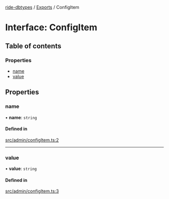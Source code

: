 [ride-dbtypes](../README.md) / [Exports](../modules.md) / ConfigItem

# Interface: ConfigItem

## Table of contents

### Properties

- [name](ConfigItem.md#name)
- [value](ConfigItem.md#value)

## Properties

### name

• **name**: `string`

#### Defined in

[src/admin/configItem.ts:2](https://github.com/gatitolabs/ride-dbtypes/blob/52eebc1/src/admin/configItem.ts#L2)

___

### value

• **value**: `string`

#### Defined in

[src/admin/configItem.ts:3](https://github.com/gatitolabs/ride-dbtypes/blob/52eebc1/src/admin/configItem.ts#L3)
